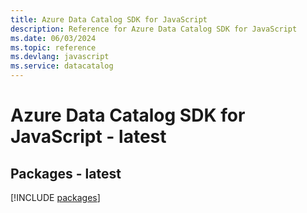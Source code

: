 ```yaml
---
title: Azure Data Catalog SDK for JavaScript
description: Reference for Azure Data Catalog SDK for JavaScript
ms.date: 06/03/2024
ms.topic: reference
ms.devlang: javascript
ms.service: datacatalog
---
```

# Azure Data Catalog SDK for JavaScript - latest
## Packages - latest
[!INCLUDE [packages](data-catalog-index.md)]
